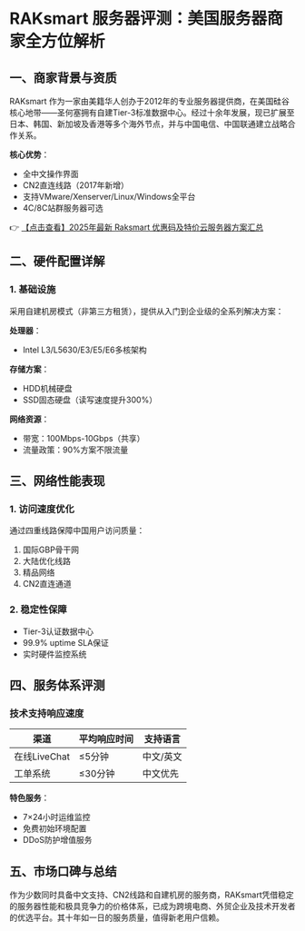 # RAKsmart 服务器评测：美国服务器商家全方位解析

## 一、商家背景与资质
RAKsmart 作为一家由美籍华人创办于2012年的专业服务器提供商，在美国硅谷核心地带——圣何塞拥有自建Tier-3标准数据中心。经过十余年发展，现已扩展至日本、韩国、新加坡及香港等多个海外节点，并与中国电信、中国联通建立战略合作关系。

**核心优势**：
- 全中文操作界面
- CN2直连线路（2017年新增）
- 支持VMware/Xenserver/Linux/Windows全平台
- 4C/8C站群服务器可选

👉 [【点击查看】2025年最新 Raksmart 优惠码及特价云服务器方案汇总](https://bit.ly/raksmart)

## 二、硬件配置详解
### 1. 基础设施
采用自建机房模式（非第三方租赁），提供从入门到企业级的全系列解决方案：

**处理器**：
- Intel L3/L5630/E3/E5/E6多核架构

**存储方案**：
- HDD机械硬盘
- SSD固态硬盘（读写速度提升300%）

**网络资源**：
- 带宽：100Mbps-10Gbps（共享）
- 流量政策：90%方案不限流量

## 三、网络性能表现
### 1. 访问速度优化
通过四重线路保障中国用户访问质量：
1. 国际GBP骨干网
2. 大陆优化线路
3. 精品网络
4. CN2直连通道

### 2. 稳定性保障
- Tier-3认证数据中心
- 99.9% uptime SLA保证
- 实时硬件监控系统

## 四、服务体系评测
### 技术支持响应速度
| 渠道        | 平均响应时间 | 支持语言 |
|-------------|--------------|----------|
| 在线LiveChat | ≤5分钟       | 中文/英文|
| 工单系统     | ≤30分钟      | 中文优先 |

**特色服务**：
- 7×24小时运维监控
- 免费初始环境配置
- DDoS防护增值服务

## 五、市场口碑与总结
作为少数同时具备中文支持、CN2线路和自建机房的服务商，RAKsmart凭借稳定的服务器性能和极具竞争力的价格体系，已成为跨境电商、外贸企业及技术开发者的优选平台。其十年如一日的服务质量，值得新老用户信赖。